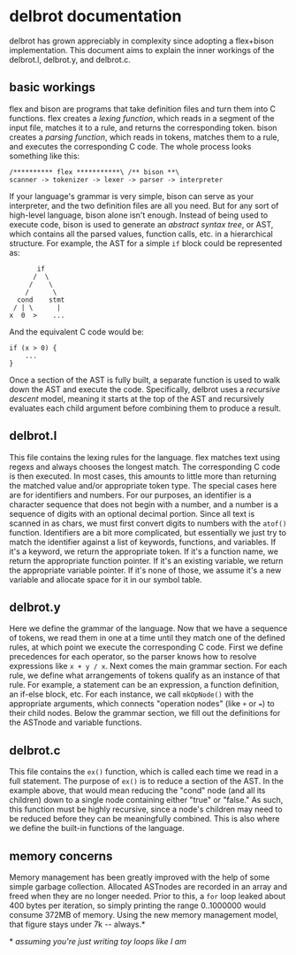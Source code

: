 # delbrot documentation #
delbrot has grown appreciably in complexity since adopting a flex+bison implementation. This document aims to explain the inner workings of the delbrot.l, delbrot.y, and delbrot.c.

## basic workings ##
flex and bison are programs that take definition files and turn them into C functions. flex creates a *lexing function*, which reads in a segment of the input file, matches it to a rule, and returns the corresponding token. bison creates a *parsing function*, which reads in tokens, matches them to a rule, and executes the corresponding C code. The whole process looks something like this:

    /********** flex ***********\ /** bison **\
    scanner -> tokenizer -> lexer -> parser -> interpreter

If your language's grammar is very simple, bison can serve as your interpreter, and the two definition files are all you need. But for any sort of high-level language, bison alone isn't enough. Instead of being used to execute code, bison is used to generate an *abstract syntax tree*, or AST, which contains all the parsed values, function calls, etc. in a hierarchical structure. For example, the AST for a simple `if` block could be represented as:

           if
          /  \
         /    \
        /      \
      cond    stmt
     / | \      |
    x  0  >    ...

And the equivalent C code would be:

    if (x > 0) {
        ...
    }

Once a section of the AST is fully built, a separate function is used to walk down the AST and execute the code. Specifically, delbrot uses a *recursive descent* model, meaning it starts at the top of the AST and recursively evaluates each child argument before combining them to produce a result.

## delbrot.l ##
This file contains the lexing rules for the language. flex matches text using regexs and always chooses the longest match. The corresponding C code is then executed. In most cases, this amounts to little more than returning the matched value and/or appropriate token type. The special cases here are for identifiers and numbers. For our purposes, an identifier is a character sequence that does not begin with a number, and a number is a sequence of digits with an optional decimal portion. Since all text is scanned in as chars, we must first convert digits to numbers with the `atof()` function. Identifiers are a bit more complicated, but essentially we just try to match the identifier against a list of keywords, functions, and variables. If it's a keyword, we return the appropriate token. If it's a function name, we return the appropriate function pointer. If it's an existing variable, we return the appropriate variable pointer. If it's none of those, we assume it's a new variable and allocate space for it in our symbol table.

## delbrot.y ##
Here we define the grammar of the language. Now that we have a sequence of tokens, we read them in one at a time until they match one of the defined rules, at which point we execute the corresponding C code. First we define precedences for each operator, so the parser knows how to resolve expressions like `x + y / x`. Next comes the main grammar section. For each rule, we define what arrangements of tokens qualify as an instance of that rule. For example, a statement can be an expression, a function definition, an if-else block, etc. For each instance, we call `mkOpNode()` with the appropriate arguments, which connects "operation nodes" (like `+` or `=`) to their child nodes. Below the grammar section, we fill out the definitions for the ASTnode and variable functions.

## delbrot.c ##
This file contains the `ex()` function, which is called each time we read in a full statement. The purpose of `ex()` is to reduce a section of the AST. In the example above, that would mean reducing the "cond" node (and all its children) down to a single node containing either "true" or "false." As such, this function must be highly recursive, since a node's children may need to be reduced before they can be meaningfully combined. This is also where we define the built-in functions of the language.

## memory concerns ##
Memory management has been greatly improved with the help of some simple garbage collection. Allocated ASTnodes are recorded in an array and freed when they are no longer needed. Prior to this, a `for` loop leaked about 400 bytes per iteration, so simply printing the range 0..1000000 would consume 372MB of memory. Using the new memory management model, that figure stays under 7k -- always.*

\* *assuming you're just writing toy loops like I am* 
